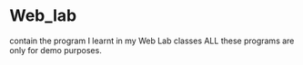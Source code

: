 # Web_lab
contain the program I learnt in my Web Lab classes
ALL these programs are only for demo purposes.
